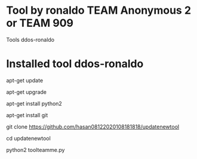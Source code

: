 # Tool by ronaldo TEAM Anonymous 2 or TEAM 909
Tools ddos-ronaldo
# Installed tool ddos-ronaldo

apt-get update 

apt-get upgrade

apt-get install python2

apt-get install git

git clone https://github.com/hasan08122020108181818/updatenewtool

cd updatenewtool

python2 toolteamme.py

